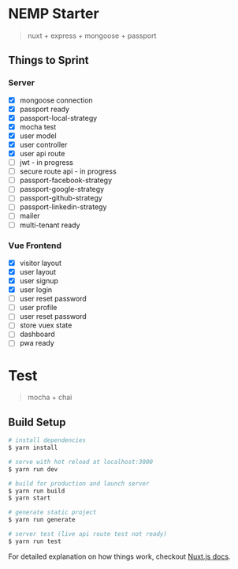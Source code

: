 # NEMP Starter

> nuxt + express + mongoose + passport

## Things to Sprint
### Server
- [x] mongoose connection
- [x] passport ready
- [x] passport-local-strategy
- [x] mocha test
- [x] user model
- [x] user controller
- [x] user api route
- [ ] jwt - in progress
- [ ] secure route api - in progress
- [ ] passport-facebook-strategy
- [ ] passport-google-strategy
- [ ] passport-github-strategy
- [ ] passport-linkedin-strategy
- [ ] mailer
- [ ] multi-tenant ready

### Vue Frontend
- [x] visitor layout
- [x] user layout
- [x] user signup
- [x] user login
- [ ] user reset password
- [ ] user profile
- [ ] user reset password
- [ ] store vuex state
- [ ] dashboard
- [ ] pwa ready

# Test
> mocha + chai

## Build Setup

``` bash
# install dependencies
$ yarn install

# serve with hot reload at localhost:3000
$ yarn run dev

# build for production and launch server
$ yarn run build
$ yarn start

# generate static project
$ yarn run generate

# server test (live api route test not ready)
$ yarn run test 
```

For detailed explanation on how things work, checkout [Nuxt.js docs](https://nuxtjs.org).
